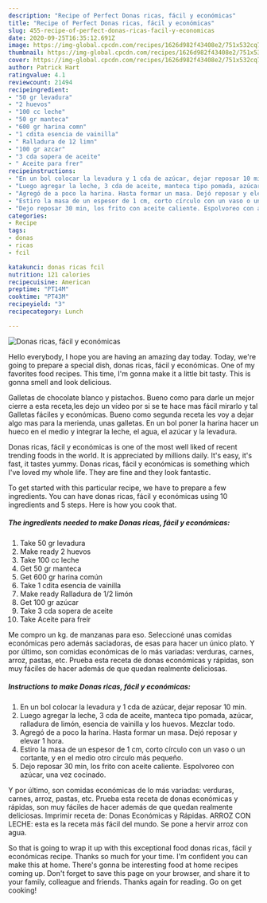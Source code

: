 ```yaml
---
description: "Recipe of Perfect Donas ricas, fácil y económicas"
title: "Recipe of Perfect Donas ricas, fácil y económicas"
slug: 455-recipe-of-perfect-donas-ricas-facil-y-economicas
date: 2020-09-25T16:35:12.691Z
image: https://img-global.cpcdn.com/recipes/1626d982f43408e2/751x532cq70/donas-ricas-facil-y-economicas-foto-principal.jpg
thumbnail: https://img-global.cpcdn.com/recipes/1626d982f43408e2/751x532cq70/donas-ricas-facil-y-economicas-foto-principal.jpg
cover: https://img-global.cpcdn.com/recipes/1626d982f43408e2/751x532cq70/donas-ricas-facil-y-economicas-foto-principal.jpg
author: Patrick Hart
ratingvalue: 4.1
reviewcount: 21494
recipeingredient:
- "50 gr levadura"
- "2 huevos"
- "100 cc leche"
- "50 gr manteca"
- "600 gr harina comn"
- "1 cdita esencia de vainilla"
- " Ralladura de 12 limn"
- "100 gr azcar"
- "3 cda sopera de aceite"
- " Aceite para frer"
recipeinstructions:
- "En un bol colocar la levadura y 1 cda de azúcar, dejar reposar 10 min."
- "Luego agregar la leche, 3 cda de aceite, manteca tipo pomada, azúcar, ralladura de limón, esencia de vainilla y los huevos. Mezclar todo."
- "Agregó de a poco la harina. Hasta formar un masa. Dejó reposar y elevar 1 hora."
- "Estiro la masa de un espesor de 1 cm, corto círculo con un vaso o un cortante, y en el medio otro círculo más pequeño."
- "Dejo reposar 30 min, los frito con aceite caliente. Espolvoreo con azúcar, una vez cocinado."
categories:
- Recipe
tags:
- donas
- ricas
- fcil

katakunci: donas ricas fcil 
nutrition: 121 calories
recipecuisine: American
preptime: "PT14M"
cooktime: "PT43M"
recipeyield: "3"
recipecategory: Lunch

---
```



![Donas ricas, fácil y económicas](https://img-global.cpcdn.com/recipes/1626d982f43408e2/751x532cq70/donas-ricas-facil-y-economicas-foto-principal.jpg)

Hello everybody, I hope you are having an amazing day today. Today, we're going to prepare a special dish, donas ricas, fácil y económicas. One of my favorites food recipes. This time, I'm gonna make it a little bit tasty. This is gonna smell and look delicious.

Galletas de chocolate blanco y pistachos. Bueno como para darle un mejor cierre a esta receta,les dejo un vídeo por si se te hace mas fácil mirarlo y tal Galletas fáciles y económicas. Bueno como segunda receta les voy a dejar algo mas para la merienda, unas galletas. En un bol poner la harina hacer un hueco en el medio y integrar la leche, el agua, el azúcar y la levadura.

Donas ricas, fácil y económicas is one of the most well liked of recent trending foods in the world. It is appreciated by millions daily. It's easy, it's fast, it tastes yummy. Donas ricas, fácil y económicas is something which I've loved my whole life. They are fine and they look fantastic.


To get started with this particular recipe, we have to prepare a few ingredients. You can have donas ricas, fácil y económicas using 10 ingredients and 5 steps. Here is how you cook that.

<!--inarticleads1-->

##### The ingredients needed to make Donas ricas, fácil y económicas:

1. Take 50 gr levadura
1. Make ready 2 huevos
1. Take 100 cc leche
1. Get 50 gr manteca
1. Get 600 gr harina común
1. Take 1 cdita esencia de vainilla
1. Make ready  Ralladura de 1/2 limón
1. Get 100 gr azúcar
1. Take 3 cda sopera de aceite
1. Take  Aceite para freír


Me compro un kg. de manzanas para eso. Seleccioné unas comidas económicas pero además saciadoras, de esas para hacer un único plato. Y por último, son comidas económicas de lo más variadas: verduras, carnes, arroz, pastas, etc. Prueba esta receta de donas económicas y rápidas, son muy fáciles de hacer además de que quedan realmente deliciosas. 

<!--inarticleads2-->

##### Instructions to make Donas ricas, fácil y económicas:

1. En un bol colocar la levadura y 1 cda de azúcar, dejar reposar 10 min.
1. Luego agregar la leche, 3 cda de aceite, manteca tipo pomada, azúcar, ralladura de limón, esencia de vainilla y los huevos. Mezclar todo.
1. Agregó de a poco la harina. Hasta formar un masa. Dejó reposar y elevar 1 hora.
1. Estiro la masa de un espesor de 1 cm, corto círculo con un vaso o un cortante, y en el medio otro círculo más pequeño.
1. Dejo reposar 30 min, los frito con aceite caliente. Espolvoreo con azúcar, una vez cocinado.


Y por último, son comidas económicas de lo más variadas: verduras, carnes, arroz, pastas, etc. Prueba esta receta de donas económicas y rápidas, son muy fáciles de hacer además de que quedan realmente deliciosas. Imprimir receta de: Donas Económicas y Rápidas. ARROZ CON LECHE: esta es la receta más fácil del mundo. Se pone a hervir arroz con agua. 

So that is going to wrap it up with this exceptional food donas ricas, fácil y económicas recipe. Thanks so much for your time. I'm confident you can make this at home. There's gonna be interesting food at home recipes coming up. Don't forget to save this page on your browser, and share it to your family, colleague and friends. Thanks again for reading. Go on get cooking!

